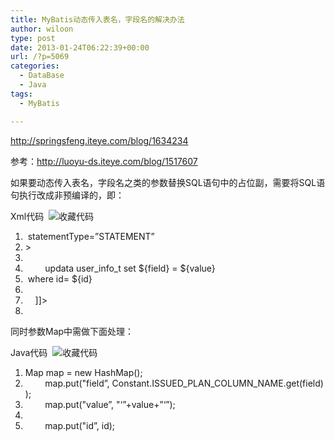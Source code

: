 ```yaml
---
title: MyBatis动态传入表名，字段名的解决办法
author: wiloon
type: post
date: 2013-01-24T06:22:39+00:00
url: /?p=5069
categories:
  - DataBase
  - Java
tags:
  - MyBatis

---
```

http://springsfeng.iteye.com/blog/1634234

参考：http://luoyu-ds.iteye.com/blog/1517607



如果要动态传入表名，字段名之类的参数替换SQL语句中的占位副，需要将SQL语句执行改成非预编译的，即：

<div id="">
  <div>
    <div>
      Xml代码  <a title="收藏这段代码"><img alt="收藏代码" src="http://springsfeng.iteye.com/images/icon_star.png" /></a>
    </div>
  </div>
  
  <ol start="1">
    <li>
      <update id=&#8221;editIssuedData&#8221; parameterType=&#8221;map&#8221;<span style=&#8221;color: #ff0000;&#8221;> statementType=&#8221;STATEMENT&#8221;</span>
    </li>
    <li>
      >
    </li>
    <li>
          <![DATA[
    </li>
    <li>
              updata user_info_t set <span style=&#8221;color: #ff0000;&#8221;>${field} = ${value}</span>
    </li>
    <li>
       where id=<span style=&#8221;color: #ff0000;&#8221;> ${id}</span>
    </li>
    <li>
    </li>
    <li>
          ]]>
    </li>
    <li>
      </update>
    </li>
  </ol>
</div>

同时参数Map中需做下面处理：

<div id="">
  <div>
    <div>
      Java代码  <a title="收藏这段代码"><img alt="收藏代码" src="http://springsfeng.iteye.com/images/icon_star.png" /></a>
    </div>
  </div>
  
  <ol start="1">
    <li>
      Map<String, Object> map = new HashMap<String, Object>();
    </li>
    <li>
              map.put("field&#8221;, Constant.ISSUED_PLAN_COLUMN_NAME.get(field));
    </li>
    <li>
             <span style=&#8221;color: #ff0000;&#8221;> map.put("value&#8221;, "&#8216;&#8221;+value+&#8221;&#8216;&#8221;);  </span>
    </li>
    <li>
    </li>
    <li>
              map.put("id&#8221;, id);
    </li>
  </ol>
</div>

